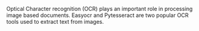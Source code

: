 Optical Character recognition (OCR) plays an important role in processing image based documents. 
Easyocr and Pytesseract are two popular OCR tools used to extract text from images.



